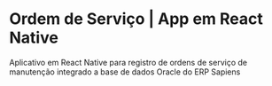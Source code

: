 # Ordem de Serviço | App em React Native

Aplicativo em React Native para registro de ordens de serviço de manutenção integrado a base de dados Oracle do ERP Sapiens
